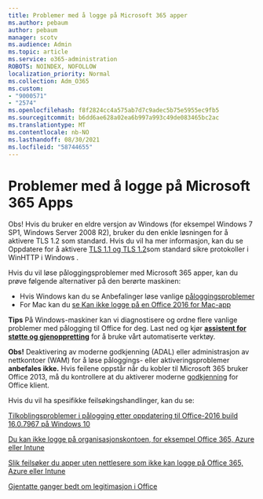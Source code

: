 ```yaml
---
title: Problemer med å logge på Microsoft 365 apper
ms.author: pebaum
author: pebaum
manager: scotv
ms.audience: Admin
ms.topic: article
ms.service: o365-administration
ROBOTS: NOINDEX, NOFOLLOW
localization_priority: Normal
ms.collection: Adm_O365
ms.custom:
- "9000571"
- "2574"
ms.openlocfilehash: f8f2824cc4a575ab7d7c9adec5b75e5955ec9fb5
ms.sourcegitcommit: b6dd6ae628a02ea6b997a993c49de083465bc2ac
ms.translationtype: MT
ms.contentlocale: nb-NO
ms.lasthandoff: 08/30/2021
ms.locfileid: "58744655"
---
```

# <a name="issues-signing-into-microsoft-365-apps"></a>Problemer med å logge på Microsoft 365 Apps

Obs! Hvis du bruker en eldre versjon av Windows (for eksempel Windows 7 SP1, Windows Server 2008 [](https://download.microsoft.com/download/0/6/5/0658B1A7-6D2E-474F-BC2C-D69E5B9E9A68/MicrosoftEasyFix51044.msi) R2), bruker du den enkle løsningen for å aktivere TLS 1.2 som standard. Hvis du vil ha mer informasjon, kan du se Oppdatere for å aktivere [TLS 1.1 og TLS 1.2](https://support.microsoft.com/topic/update-to-enable-tls-1-1-and-tls-1-2-as-default-secure-protocols-in-winhttp-in-windows-c4bd73d2-31d7-761e-0178-11268bb10392)som standard sikre protokoller i WinHTTP i Windows .

Hvis du vil løse påloggingsproblemer med Microsoft 365 apper, kan du prøve følgende alternativer på den berørte maskinen:  

- Hvis Windows kan du se Anbefalinger løse vanlige [påloggingsproblemer](https://docs.microsoft.com/office365/troubleshoot/administration/disabling-adal-wam-not-recommended#recommendations-on-resolving-common-sign-in-issues)
- For Mac kan du [se Kan ikke logge på en Office 2016 for Mac-app](https://docs.microsoft.com/office365/troubleshoot/authentication/sign-in-to-office-2016-for-mac-fail)

**Tips** På Windows-maskiner kan vi diagnostisere og ordne flere vanlige problemer med pålogging til Office for deg. Last ned og kjør **[assistent for støtte og gjenoppretting](https://aka.ms/SaRA-OfficeSignInScenario)** for å bruke vårt automatiserte verktøy.

**Obs!** Deaktivering av moderne godkjenning (ADAL) eller administrasjon av nettkontoer (WAM) for å løse påloggings- eller aktiveringsproblemer **anbefales ikke.** Hvis feilene oppstår når du kobler til Microsoft 365 bruker Office 2013, må du kontrollere at du aktiverer moderne [godkjenning](https://docs.microsoft.com/microsoft-365/admin/security-and-compliance/enable-modern-authentication) for Office klient.

Hvis du vil ha spesifikke feilsøkingshandlinger, kan du se:

[Tilkoblingsproblemer i pålogging etter oppdatering til Office-2016 build 16.0.7967 på Windows 10](https://docs.microsoft.com/office365/troubleshoot/administration/connection-issue-when-sign-in-office-2016)  

[Du kan ikke logge på organisasjonskontoen, for eksempel Office 365, Azure eller Intune](https://docs.microsoft.com/office365/troubleshoot/authentication/sign-in-to-office-365-azure-intune)

[Slik feilsøker du apper uten nettlesere som ikke kan logge på Office 365, Azure eller Intune](https://support.office.com/article/how-to-troubleshoot-non-browser-apps-that-can-t-sign-in-to-office-365-azure-or-intune-3ba1b268-66f6-462c-b0e5-070f5c2603c1?ui=en-US&rs=en-US&ad=US)

[Gjentatte ganger bedt om legitimasjon i Office](https://docs.microsoft.com/office365/troubleshoot/authentication/access-denied-when-connect-to-office-365)